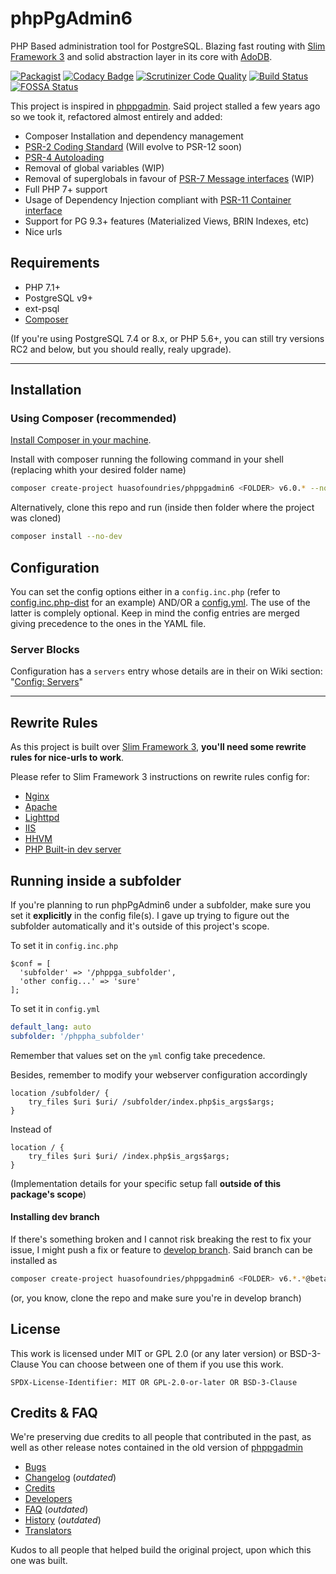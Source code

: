 # phpPgAdmin6

PHP Based administration tool for PostgreSQL. Blazing fast routing with [Slim Framework 3](https://www.slimframework.com/) and solid abstraction layer in its core with [AdoDB](https://adodb.org/).

[![Packagist](https://img.shields.io/packagist/dm/huasofoundries/phppgadmin6.svg)](https://packagist.org/packages/huasofoundries/phppgadmin6)
[![Codacy Badge](https://api.codacy.com/project/badge/Grade/289a56c1c7d94216b3d089c220689e9e)](https://www.codacy.com/app/amenadiel/phpPgAdmin6?utm_source=github.com&utm_medium=referral&utm_content=HuasoFoundries/phpPgAdmin6&utm_campaign=Badge_Grade)
[![Scrutinizer Code Quality](https://scrutinizer-ci.com/g/HuasoFoundries/phpPgAdmin6/badges/quality-score.png?b=develop)](https://scrutinizer-ci.com/g/HuasoFoundries/phpPgAdmin6/?branch=develop)
[![Build Status](https://scrutinizer-ci.com/g/HuasoFoundries/phpPgAdmin6/badges/build.png?b=develop)](https://scrutinizer-ci.com/g/HuasoFoundries/phpPgAdmin6/build-status/develop)
[![FOSSA Status](https://app.fossa.io/api/projects/git%2Bgithub.com%2FHuasoFoundries%2FphpPgAdmin6.svg?type=shield)](https://app.fossa.io/projects/git%2Bgithub.com%2FHuasoFoundries%2FphpPgAdmin6?ref=badge_shield)

This project is inspired in [phppgadmin](https://github.com/phppgadmin/phppgadmin). Said project stalled a few years ago so we took it, refactored almost entirely and added:

-   Composer Installation and dependency management
-   [PSR-2 Coding Standard](https://www.php-fig.org/psr/psr-2) (Will evolve to PSR-12 soon)
-   [PSR-4 Autoloading](https://www.php-fig.org/psr/psr-4)
-   Removal of global variables (WIP)
-   Removal of superglobals in favour of [PSR-7 Message interfaces](http://www.php-fig.org/psr/psr-7/) (WIP)
-   Full PHP 7+ support
-   Usage of Dependency Injection compliant with [PSR-11 Container interface](http://www.php-fig.org/psr/psr-11/)
-   Support for PG 9.3+ features (Materialized Views, BRIN Indexes, etc)
-   Nice urls

## Requirements

-   PHP 7.1+
-   PostgreSQL v9+
-   ext-psql
-   [Composer](https://getcomposer.org/download/)

(If you're using PostgreSQL 7.4 or 8.x, or PHP 5.6+, you can still try versions RC2 and below, but you should really, realy upgrade).

---

## Installation

### Using Composer (recommended)

[Install Composer in your machine](https://getcomposer.org/download/).

Install with composer running the following command in your shell (replacing <FOLDER> whith your desired folder name)

```sh
composer create-project huasofoundries/phppgadmin6 <FOLDER> v6.0.* --no-dev --prefer-dist
```

Alternatively, clone this repo and run (inside then folder where the project was cloned)

```sh
composer install --no-dev
```

## Configuration

You can set the config options either in a `config.inc.php` (refer to [config.inc.php-dist](config.inc.php-dist) for an example)
AND/OR a [config.yml](config.yml). The use of the latter is complely optional. Keep in mind the config entries are merged giving
precedence to the ones in the YAML file.

### Server Blocks

Configuration has a `servers` entry whose details are in their on Wiki section: "[Config: Servers](https://github.com/HuasoFoundries/phpPgAdmin6/wiki/Config:-servers)"

---

## Rewrite Rules

As this project is built over [Slim Framework 3](https://www.slimframework.com/), **you'll need some rewrite rules for nice-urls to work**.

Please refer to Slim Framework 3 instructions on rewrite rules config for:

-   [Nginx](http://www.slimframework.com/docs/v3/start/web-servers.html#nginx-configuration)
-   [Apache](http://www.slimframework.com/docs/v3/start/web-servers.html#apache-configuration)
-   [Lighttpd](http://www.slimframework.com/docs/v3/start/web-servers.html#lighttpd)
-   [IIS](http://www.slimframework.com/docs/v3/start/web-servers.html#iis)
-   [HHVM](http://www.slimframework.com/docs/v3/start/web-servers.html#hiphop-virtual-machine)
-   [PHP Built-in dev server](http://www.slimframework.com/docs/v3/start/web-servers.html#php-built-in-server)

## Running inside a subfolder

If you're planning to run phpPgAdmin6 under a subfolder, make sure you set it **explicitly** in the config file(s). I gave up trying to
figure out the subfolder automatically and it's outside of this project's scope.

To set it in `config.inc.php`

```
$conf = [
  'subfolder' => '/phppga_subfolder',
  'other config...' => 'sure'
];
```

To set it in `config.yml`

```yaml
default_lang: auto
subfolder: '/phppha_subfolder'
```

Remember that values set on the `yml` config take precedence.

Besides, remember to modify your webserver configuration accordingly

```
location /subfolder/ {
    try_files $uri $uri/ /subfolder/index.php$is_args$args;
}
```

Instead of

```
location / {
    try_files $uri $uri/ /index.php$is_args$args;
}
```

(Implementation details for your specific setup fall **outside of this package's scope**)

#### Installing dev branch

If there's something broken and I cannot risk breaking the rest to fix your issue, I might push a fix or feature to [develop branch](https://github.com/HuasoFoundries/phpPgAdmin6/tree/develop). Said branch can be installed as

```sh
composer create-project huasofoundries/phppgadmin6 <FOLDER> v6.*.*@beta --no-dev --prefer-dist
```

(or, you know, clone the repo and make sure you're in develop branch)

## License

This work is licensed under MIT or GPL 2.0 (or any later version) or BSD-3-Clause
You can choose between one of them if you use this work.

`SPDX-License-Identifier: MIT OR GPL-2.0-or-later OR BSD-3-Clause`

## Credits & FAQ

We're preserving due credits to all people that contributed in the past, as well as other release notes
contained in the old version of [phppgadmin](https://github.com/phppgadmin/phppgadmin)

-   [Bugs](docs/BUGS.md)
-   [Changelog](docs/CHANGELOG.md) (_outdated_)
-   [Credits](docs/CREDITS.md)
-   [Developers](docs/DEVELOPERS.md)
-   [FAQ](docs/FAQ.md) (_outdated_)
-   [History](docs/HISTORY.md) (_outdated_)
-   [Translators](docs/TRANSLATORS.md)

Kudos to all people that helped build the original project, upon which this one was built.
